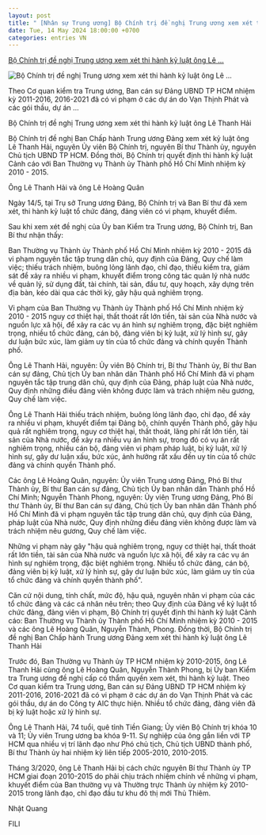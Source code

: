```yaml
---
layout: post
title: " [Nhân sự Trung ương] Bộ Chính trị đề nghị Trung ương xem xét thi hành kỷ luật ông Lê ..."
date: Tue, 14 May 2024 18:00:00 +0700
categories: entries VN
---
```

[Bộ Chính trị đề nghị Trung ương xem xét thi hành kỷ luật ông Lê ...](https://vietstock.vn/2024/05/bo-chinh-tri-de-nghi-trung-uong-xem-xet-thi-hanh-ky-luat-ong-le-thanh-hai-761-1189853.htm)

![Bộ Chính trị đề nghị Trung ương xem xét thi hành kỷ luật ông Lê ...](https://image.vietstock.vn/2024/05/14/ong-le-thanh-hai-bi-de-nghi-ky-luat_195162.jpg)

Theo Cơ quan kiểm tra Trung ương, Ban cán sự Đảng UBND TP HCM nhiệm kỳ 2011-2016, 2016-2021 đã có vi phạm ở các dự án do Vạn Thịnh Phát và các gói thầu, dự án ...

Bộ Chính trị đề nghị Trung ương xem xét thi hành kỷ luật ông Lê Thanh Hải

Bộ Chính trị đề nghị Ban Chấp hành Trung ương Đảng xem xét kỷ luật ông Lê Thanh Hải, nguyên Ủy viên Bộ Chính trị, nguyên Bí thư Thành ủy, nguyên Chủ tịch UBND TP HCM. Đồng thời, Bộ Chính trị quyết định thi hành kỷ luật Cảnh cáo với Ban Thường vụ Thành ủy Thành phố Hồ Chí Minh nhiệm kỳ 2010 - 2015.

Ông Lê Thanh Hải và ông Lê Hoàng Quân

Ngày 14/5, tại Trụ sở Trung ương Đảng, Bộ Chính trị và Ban Bí thư đã xem xét, thi hành kỷ luật tổ chức đảng, đảng viên có vi phạm, khuyết điểm.

Sau khi xem xét đề nghị của Ủy ban Kiểm tra Trung ương, Bộ Chính trị, Ban Bí thư nhận thấy:

Ban Thường vụ Thành ủy Thành phố Hồ Chí Minh nhiệm kỳ 2010 - 2015 đã vi phạm nguyên tắc tập trung dân chủ, quy định của Đảng, Quy chế làm việc; thiếu trách nhiệm, buông lỏng lãnh đạo, chỉ đạo, thiếu kiểm tra, giám sát để xảy ra nhiều vi phạm, khuyết điểm trong công tác quản lý nhà nước về quản lý, sử dụng đất, tài chính, tài sản, đầu tư, quy hoạch, xây dựng trên địa bàn, kéo dài qua các thời kỳ, gây hậu quả nghiêm trọng.

Vi phạm của Ban Thường vụ Thành ủy Thành phố Hồ Chí Minh nhiệm kỳ 2010 - 2015 nguy cơ thiệt hại, thất thoát rất lớn tiền, tài sản của Nhà nước và nguồn lực xã hội, để xảy ra các vụ án hình sự nghiêm trọng, đặc biệt nghiêm trọng, nhiều tổ chức đảng, cán bộ, đảng viên bị kỷ luật, xử lý hình sự, gây dư luận bức xúc, làm giảm uy tín của tổ chức đảng và chính quyền Thành phố.

Ông Lê Thanh Hải, nguyên: Ủy viên Bộ Chính trị, Bí thư Thành ủy, Bí thư Ban cán sự đảng, Chủ tịch Ủy ban nhân dân Thành phố Hồ Chí Minh đã vi phạm nguyên tắc tập trung dân chủ, quy định của Đảng, pháp luật của Nhà nước, Quy định những điều đảng viên không được làm và trách nhiệm nêu gương, Quy chế làm việc.

Ông Lê Thanh Hải thiếu trách nhiệm, buông lỏng lãnh đạo, chỉ đạo, để xảy ra nhiều vi phạm, khuyết điểm tại Đảng bộ, chính quyền Thành phố, gây hậu quả rất nghiêm trọng, nguy cơ thiệt hại, thất thoát, lãng phí rất lớn tiền, tài sản của Nhà nước, để xảy ra nhiều vụ án hình sự, trong đó có vụ án rất nghiêm trọng, nhiều cán bộ, đảng viên vi phạm pháp luật, bị kỷ luật, xử lý hình sự, gây dư luận xấu, bức xúc, ảnh hưởng rất xấu đến uy tín của tổ chức đảng và chính quyền Thành phố.

Các ông Lê Hoàng Quân, nguyên: Ủy viên Trung ương Đảng, Phó Bí thư Thành ủy, Bí thư Ban cán sự đảng, Chủ tịch Ủy ban nhân dân Thành phố Hồ Chí Minh; Nguyễn Thành Phong, nguyên: Ủy viên Trung ương Đảng, Phó Bí thư Thành ủy, Bí thư Ban cán sự đảng, Chủ tịch Ủy ban nhân dân Thành phố Hồ Chí Minh đã vi phạm nguyên tắc tập trung dân chủ, quy định của Đảng, pháp luật của Nhà nước, Quy định những điều đảng viên không được làm và trách nhiệm nêu gương, Quy chế làm việc.

Những vi phạm này gây "hậu quả nghiêm trọng, nguy cơ thiệt hại, thất thoát rất lớn tiền, tài sản của Nhà nước và nguồn lực xã hội, để xảy ra các vụ án hình sự nghiêm trọng, đặc biệt nghiêm trọng. Nhiều tổ chức đảng, cán bộ, đảng viên bị kỷ luật, xử lý hình sự, gây dư luận bức xúc, làm giảm uy tín của tổ chức đảng và chính quyền thành phố".

Căn cứ nội dung, tính chất, mức độ, hậu quả, nguyên nhân vi phạm của các tổ chức đảng và các cá nhân nêu trên; theo Quy định của Đảng về kỷ luật tổ chức đảng, đảng viên vi phạm, Bộ Chính trị quyết định thi hành kỷ luật Cảnh cáo: Ban Thường vụ Thành ủy Thành phố Hồ Chí Minh nhiệm kỳ 2010 - 2015 và các ông Lê Hoàng Quân, Nguyễn Thành, Phong. Đồng thời, Bộ Chính trị đề nghị Ban Chấp hành Trung ương Đảng xem xét thi hành kỷ luật ông Lê Thanh Hải

Trước đó, Ban Thường vụ Thành ủy TP HCM nhiệm kỳ 2010-2015, ông Lê Thanh Hải cùng ông Lê Hoàng Quân, Nguyễn Thành Phong, bị Ủy ban Kiểm tra Trung ương đề nghị cấp có thẩm quyền xem xét, thi hành kỷ luật. Theo Cơ quan kiểm tra Trung ương, Ban cán sự Đảng UBND TP HCM nhiệm kỳ 2011-2016, 2016-2021 đã có vi phạm ở các dự án do Vạn Thịnh Phát và các gói thầu, dự án do Công ty AIC thực hiện. Nhiều tổ chức đảng, đảng viên đã bị kỷ luật hoặc xử lý hình sự.

Ông Lê Thanh Hải, 74 tuổi, quê tỉnh Tiền Giang; Ủy viên Bộ Chính trị khóa 10 và 11; Ủy viên Trung ương ba khóa 9-11. Sự nghiệp của ông gắn liền với TP HCM qua nhiều vị trí lãnh đạo như Phó chủ tịch, Chủ tịch UBND thành phố, Bí thư Thành ủy hai nhiệm kỳ liên tiếp 2005-2010, 2010-2015.

Tháng 3/2020, ông Lê Thanh Hải bị cách chức nguyên Bí thư Thành ủy TP HCM giai đoạn 2010-2015 do phải chịu trách nhiệm chính về những vi phạm, khuyết điểm của Ban thường vụ và Thường trực Thành ủy nhiệm kỳ 2010-2015 trong lãnh đạo, chỉ đạo đầu tư khu đô thị mới Thủ Thiêm.

Nhật Quang

FILI

